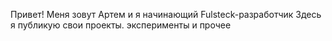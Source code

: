 Привет! Меня зовут Артем и я начинающий Fulsteck-разработчик
Здесь я публикую свои проекты. эксперименты и прочее
